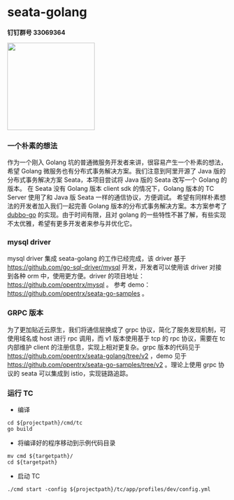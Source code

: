 # seata-golang

**钉钉群号 33069364**

<img src="https://github.com/opentrx/seata-golang/blob/dev/docs/pics/33069364.png" width="200px" />


### 一个朴素的想法
作为一个刚入 Golang 坑的普通微服务开发者来讲，很容易产生一个朴素的想法，希望 Golang 微服务也有分布式事务解决方案。我们注意到阿里开源了 Java 版的分布式事务解决方案 Seata，本项目尝试将 Java 版的 Seata 改写一个 Golang 的版本。
在 Seata 没有 Golang 版本 client sdk 的情况下，Golang 版本的 TC Server 使用了和 Java 版 Seata 一样的通信协议，方便调试。
希望有同样朴素想法的开发者加入我们一起完善 Golang 版本的分布式事务解决方案。本方案参考了 [dubbo-go](#https://github.com/apache/dubbo-go) 的实现。由于时间有限，且对 golang 的一些特性不甚了解，有些实现不太优雅，希望有更多开发者来参与并优化它。

### mysql driver

mysql driver 集成 seata-golang 的工作已经完成，该 driver 基于 https://github.com/go-sql-driver/mysql 开发，开发者可以使用该 driver 对接到各种 orm 中，使用更方便。driver 的项目地址：https://github.com/opentrx/mysql 。 参考 demo：https://github.com/opentrx/seata-go-samples 。

### GRPC 版本

为了更加贴近云原生，我们将通信层换成了 grpc 协议，简化了服务发现机制，可使用域名或 host 进行 rpc 调用，而 v1 版本使用基于 tcp 的 rpc 协议，需要在 tc 内部维护 client 的注册信息，实现上相对更复杂。grpc 版本的代码见于 https://github.com/opentrx/seata-golang/tree/v2 ，demo 见于 https://github.com/opentrx/seata-go-samples/tree/v2 。理论上使用 grpc 协议的 seata 可以集成到 istio，实现链路追踪。

### 运行 TC

+ 编译
```
cd ${projectpath}/cmd/tc
go build
```

+ 将编译好的程序移动到示例代码目录

```
mv cmd ${targetpath}/
cd ${targetpath}
```

+ 启动 TC

```
./cmd start -config ${projectpath}/tc/app/profiles/dev/config.yml
```
